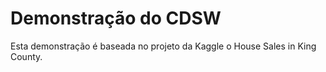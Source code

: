 # Demonstração do CDSW

Esta demonstração é baseada no projeto da Kaggle o House Sales in King County.
